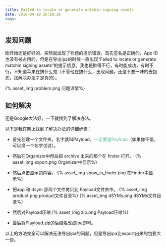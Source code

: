 ```yaml
---
title: Failed to locate or generate matchin signing assets
date: 2016-04-18 16:58:38
tags:
---
```


## 发现问题

刚开始还是好好的，突然就出现了标题的提示错误，首先签名是正确的，App ID也没有被占用的，但是在导出ipa的时候一直出现“Failed to locate or generate matchin signing assets”的提示信息。我也是醉得不行，有时能成功，有时不行，不知道苹果在搞什么鬼（不管他在搞什么，出现问题，还是不要一味的去抱怨，找解决办法才是真的）。

{% asset_img problem.png 问题详情%}

<!-- more -->

## 如何解决

还是Google大法好，一下就找到了解决办法。

以下是我在网上找到了解决办法的详细步骤：

* 首先创建一个文件夹，名字就叫Payload，<a style="color:#4cc190">一定要是Payload</a>（如果你不信，可以换一个名字试试）。

* 然后在Organizer中然后把 archive 出来的那个在 finder 打开。
{% asset_img export.png Organizer中显示%}

* 然后点击显示包内容。
{% asset_img show_in_finder.png 在Finder中显示%}

* 把app 和 dsym 那两个文件拷贝到 Payload文件夹中。
{% asset_img product.png product文件目录%}
{% asset_img dSYMs.png dSYMs文件目录%}

* 然后对Payload压缩
{% asset_img zip.png Payload压缩%}

* 最后将Playload.zip的后缀名改成ipa即可。

以上的方法完全可以解决无法导出ipa的问题，但是导出ipa比export出来的包要大一些。